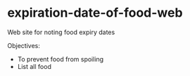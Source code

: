# expiration-date-of-food-web
Web site for noting food expiry dates

Objectives: 
 - To prevent food from spoiling
 - List all food